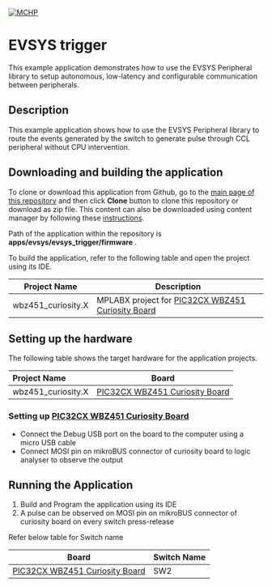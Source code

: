 [![MCHP](https://www.microchip.com/ResourcePackages/Microchip/assets/dist/images/logo.png)](https://www.microchip.com)

# EVSYS trigger

This example application demonstrates how to use the EVSYS Peripheral library to setup autonomous, low-latency and configurable communication between peripherals.

## Description

This example application shows how to use the EVSYS Peripheral library to route the events generated by the switch to generate pulse through CCL peripheral without CPU intervention.

## Downloading and building the application

To clone or download this application from Github, go to the [main page of this repository](https://github.com/Microchip-MPLAB-Harmony/csp_apps_pic32cx_bz24_bz25) and then click **Clone** button to clone this repository or download as zip file.
This content can also be downloaded using content manager by following these [instructions](https://github.com/Microchip-MPLAB-Harmony/contentmanager/wiki).

Path of the application within the repository is **apps/evsys/evsys_trigger/firmware** .

To build the application, refer to the following table and open the project using its IDE.

| Project Name      | Description                                    |
| ----------------- | ---------------------------------------------- |
|wbz451_curiosity.X| MPLABX project for [PIC32CX WBZ451 Curiosity Board](https://www.microchip.com/developmenttools/ProductDetails/)|


## Setting up the hardware

The following table shows the target hardware for the application projects.

| Project Name| Board|
|:---------|:---------:|
|wbz451_curiosity.X|[PIC32CX WBZ451 Curiosity Board](https://www.microchip.com/developmenttools/ProductDetails/)|


### Setting up [PIC32CX WBZ451 Curiosity Board](https://www.microchip.com/developmenttools/ProductDetails/)
- Connect the Debug USB port on the board to the computer using a micro USB cable
- Connect MOSI pin on mikroBUS connector of curiosity board to logic analyser to observe the output

## Running the Application

1. Build and Program the application using its IDE
2. A pulse can be observed on MOSI pin on mikroBUS connector of curiosity board on every switch press-release

Refer below table for Switch name

| Board | Switch Name|
|-----|-----|
|[PIC32CX WBZ451 Curiosity Board](https://www.microchip.com/developmenttools/ProductDetails/)|SW2|

